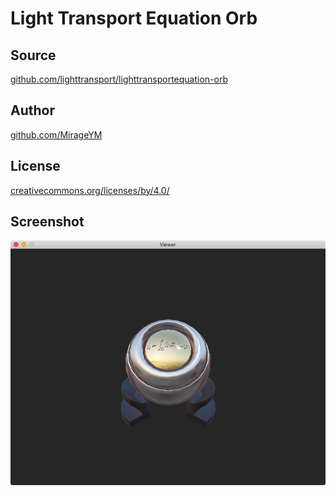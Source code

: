 # Light Transport Equation Orb

## Source

[github.com/lighttransport/lighttransportequation-orb](https://github.com/lighttransport/lighttransportequation-orb)

## Author

[github.com/MirageYM](https://github.com/MirageYM)

## License

[creativecommons.org/licenses/by/4.0/](https://creativecommons.org/licenses/by/4.0/)

## Screenshot

![Screenshot](screenshot.png)
